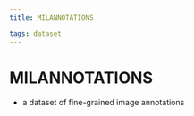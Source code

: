 ```yaml
---
title: MILANNOTATIONS

tags: dataset 
---
```


# MILANNOTATIONS
- a dataset of fine-grained image annotations






































